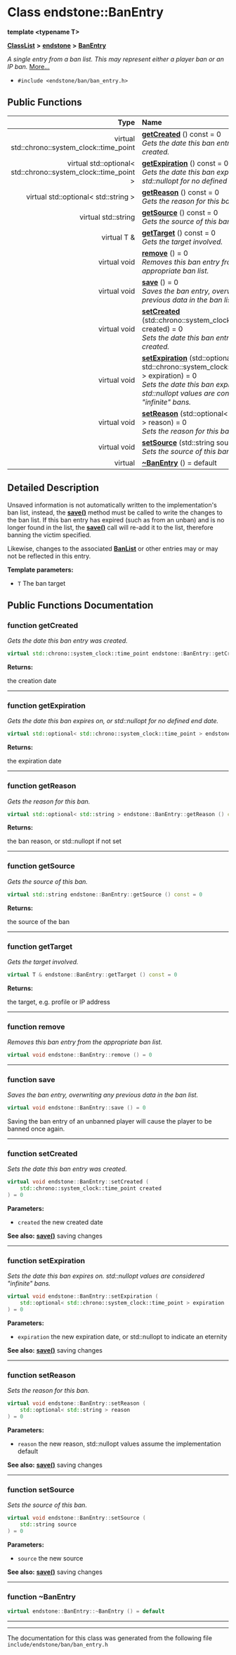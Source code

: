 

# Class endstone::BanEntry

**template &lt;typename T&gt;**



[**ClassList**](annotated.md) **>** [**endstone**](namespaceendstone.md) **>** [**BanEntry**](classendstone_1_1BanEntry.md)



_A single entry from a ban list. This may represent either a player ban or an IP ban._ [More...](#detailed-description)

* `#include <endstone/ban/ban_entry.h>`





































## Public Functions

| Type | Name |
| ---: | :--- |
| virtual std::chrono::system\_clock::time\_point | [**getCreated**](#function-getcreated) () const = 0<br>_Gets the date this ban entry was created._  |
| virtual std::optional&lt; std::chrono::system\_clock::time\_point &gt; | [**getExpiration**](#function-getexpiration) () const = 0<br>_Gets the date this ban expires on, or std::nullopt for no defined end date._  |
| virtual std::optional&lt; std::string &gt; | [**getReason**](#function-getreason) () const = 0<br>_Gets the reason for this ban._  |
| virtual std::string | [**getSource**](#function-getsource) () const = 0<br>_Gets the source of this ban._  |
| virtual T & | [**getTarget**](#function-gettarget) () const = 0<br>_Gets the target involved._  |
| virtual void | [**remove**](#function-remove) () = 0<br>_Removes this ban entry from the appropriate ban list._  |
| virtual void | [**save**](#function-save) () = 0<br>_Saves the ban entry, overwriting any previous data in the ban list._  |
| virtual void | [**setCreated**](#function-setcreated) (std::chrono::system\_clock::time\_point created) = 0<br>_Sets the date this ban entry was created._  |
| virtual void | [**setExpiration**](#function-setexpiration) (std::optional&lt; std::chrono::system\_clock::time\_point &gt; expiration) = 0<br>_Sets the date this ban expires on. std::nullopt values are considered "infinite" bans._  |
| virtual void | [**setReason**](#function-setreason) (std::optional&lt; std::string &gt; reason) = 0<br>_Sets the reason for this ban._  |
| virtual void | [**setSource**](#function-setsource) (std::string source) = 0<br>_Sets the source of this ban._  |
| virtual  | [**~BanEntry**](#function-banentry) () = default<br> |




























## Detailed Description


Unsaved information is not automatically written to the implementation's ban list, instead, the [**save()**](classendstone_1_1BanEntry.md#function-save) method must be called to write the changes to the ban list. If this ban entry has expired (such as from an unban) and is no longer found in the list, the [**save()**](classendstone_1_1BanEntry.md#function-save) call will re-add it to the list, therefore banning the victim specified.


Likewise, changes to the associated [**BanList**](classendstone_1_1BanList.md) or other entries may or may not be reflected in this entry.




**Template parameters:**


* `T` The ban target 




    
## Public Functions Documentation




### function getCreated 

_Gets the date this ban entry was created._ 
```C++
virtual std::chrono::system_clock::time_point endstone::BanEntry::getCreated () const = 0
```





**Returns:**

the creation date 





        

<hr>



### function getExpiration 

_Gets the date this ban expires on, or std::nullopt for no defined end date._ 
```C++
virtual std::optional< std::chrono::system_clock::time_point > endstone::BanEntry::getExpiration () const = 0
```





**Returns:**

the expiration date 





        

<hr>



### function getReason 

_Gets the reason for this ban._ 
```C++
virtual std::optional< std::string > endstone::BanEntry::getReason () const = 0
```





**Returns:**

the ban reason, or std::nullopt if not set 





        

<hr>



### function getSource 

_Gets the source of this ban._ 
```C++
virtual std::string endstone::BanEntry::getSource () const = 0
```





**Returns:**

the source of the ban 





        

<hr>



### function getTarget 

_Gets the target involved._ 
```C++
virtual T & endstone::BanEntry::getTarget () const = 0
```





**Returns:**

the target, e.g. profile or IP address 





        

<hr>



### function remove 

_Removes this ban entry from the appropriate ban list._ 
```C++
virtual void endstone::BanEntry::remove () = 0
```




<hr>



### function save 

_Saves the ban entry, overwriting any previous data in the ban list._ 
```C++
virtual void endstone::BanEntry::save () = 0
```



Saving the ban entry of an unbanned player will cause the player to be banned once again. 


        

<hr>



### function setCreated 

_Sets the date this ban entry was created._ 
```C++
virtual void endstone::BanEntry::setCreated (
    std::chrono::system_clock::time_point created
) = 0
```





**Parameters:**


* `created` the new created date 



**See also:** [**save()**](classendstone_1_1BanEntry.md#function-save) saving changes 



        

<hr>



### function setExpiration 

_Sets the date this ban expires on. std::nullopt values are considered "infinite" bans._ 
```C++
virtual void endstone::BanEntry::setExpiration (
    std::optional< std::chrono::system_clock::time_point > expiration
) = 0
```





**Parameters:**


* `expiration` the new expiration date, or std::nullopt to indicate an eternity 



**See also:** [**save()**](classendstone_1_1BanEntry.md#function-save) saving changes 



        

<hr>



### function setReason 

_Sets the reason for this ban._ 
```C++
virtual void endstone::BanEntry::setReason (
    std::optional< std::string > reason
) = 0
```





**Parameters:**


* `reason` the new reason, std::nullopt values assume the implementation default 



**See also:** [**save()**](classendstone_1_1BanEntry.md#function-save) saving changes 



        

<hr>



### function setSource 

_Sets the source of this ban._ 
```C++
virtual void endstone::BanEntry::setSource (
    std::string source
) = 0
```





**Parameters:**


* `source` the new source 



**See also:** [**save()**](classendstone_1_1BanEntry.md#function-save) saving changes 



        

<hr>



### function ~BanEntry 

```C++
virtual endstone::BanEntry::~BanEntry () = default
```




<hr>

------------------------------
The documentation for this class was generated from the following file `include/endstone/ban/ban_entry.h`

